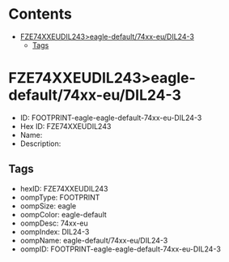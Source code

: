



Contents
========

* [FZE74XXEUDIL243>eagle-default/74xx-eu/DIL24-3](#fze74xxeudil243eagle-default74xx-eudil24-3)
	* [Tags](#tags)

# FZE74XXEUDIL243>eagle-default/74xx-eu/DIL24-3

- ID: FOOTPRINT-eagle-eagle-default-74xx-eu-DIL24-3
- Hex ID: FZE74XXEUDIL243
- Name: 
- Description: 

## Tags

- hexID: FZE74XXEUDIL243
- oompType: FOOTPRINT
- oompSize: eagle
- oompColor: eagle-default
- oompDesc: 74xx-eu
- oompIndex: DIL24-3
- oompName: eagle-default/74xx-eu/DIL24-3
- oompID: FOOTPRINT-eagle-eagle-default-74xx-eu-DIL24-3
